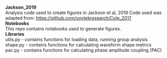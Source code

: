 <b>Jackson_2019</b>
<br>Analysis code used to create figures in Jackson et al, 2019
Code used was adapted from: https://github.com/voytekresearch/Cole_2017
<br>
<b>Notebooks</b>
<br>This repo contains notebooks used to generate figures.
<br>
<b>Libraries</b>
<br>utils.py - contains functions for loading data, running group analysis
<br>shape.py - contains functions for calculating waveform shape metrics 
<br>pac.py - contains functions for calculating phase amplitude coupling (PAC)

